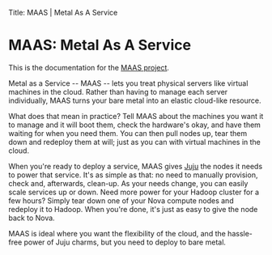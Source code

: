 Title: MAAS | Metal As A Service

# MAAS: Metal As A Service

This is the documentation for the [MAAS project](http://maas.ubuntu.com).

Metal as a Service -- MAAS -- lets you treat physical servers like virtual
machines in the cloud. Rather than having to manage each server individually,
MAAS turns your bare metal into an elastic cloud-like resource.

What does that mean in practice? Tell MAAS about the machines you want it to
manage and it will boot them, check the hardware's okay, and have them waiting
for when you need them. You can then pull nodes up, tear them down and redeploy
them at will; just as you can with virtual machines in the cloud.

When you're ready to deploy a service, MAAS gives 
[Juju](https://juju.ubuntu.com/) the nodes it needs to power that service. It's
as simple as that: no need to manually provision, check and, afterwards,
clean-up. As your needs change, you can easily scale services up or down. Need
more power for your Hadoop cluster for a few hours? Simply tear down one of your
Nova compute nodes and redeploy it to Hadoop. When you're done, it's just as
easy to give the node back to Nova.

MAAS is ideal where you want the flexibility of the cloud, and the hassle-free
power of Juju charms, but you need to deploy to bare metal.



